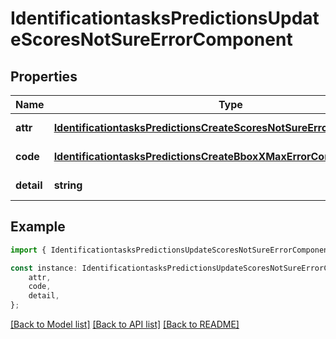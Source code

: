 # IdentificationtasksPredictionsUpdateScoresNotSureErrorComponent


## Properties

Name | Type | Description | Notes
------------ | ------------- | ------------- | -------------
**attr** | [**IdentificationtasksPredictionsCreateScoresNotSureErrorComponentAttr**](IdentificationtasksPredictionsCreateScoresNotSureErrorComponentAttr.md) |  | [default to undefined]
**code** | [**IdentificationtasksPredictionsCreateBboxXMaxErrorComponentCode**](IdentificationtasksPredictionsCreateBboxXMaxErrorComponentCode.md) |  | [default to undefined]
**detail** | **string** |  | [default to undefined]

## Example

```typescript
import { IdentificationtasksPredictionsUpdateScoresNotSureErrorComponent } from 'mosquito-alert';

const instance: IdentificationtasksPredictionsUpdateScoresNotSureErrorComponent = {
    attr,
    code,
    detail,
};
```

[[Back to Model list]](../README.md#documentation-for-models) [[Back to API list]](../README.md#documentation-for-api-endpoints) [[Back to README]](../README.md)
